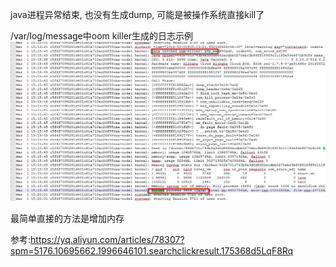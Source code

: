 


java进程异常结束, 也没有生成dump, 可能是被操作系统直接kill了

/var/log/message中oom killer生成的日志示例
![oom killer](https://github.com/yszzu1/work_fly_log/blob/master/images/linuxOOMkiller.png)

最简单直接的方法是增加内存

参考:https://yq.aliyun.com/articles/78307?spm=5176.10695662.1996646101.searchclickresult.175368d5LqF8Rq
